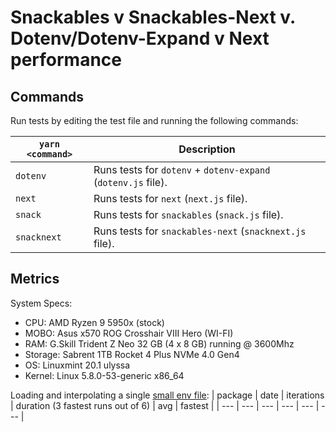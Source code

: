 # Snackables v Snackables-Next v. Dotenv/Dotenv-Expand v Next performance

## Commands

Run tests by editing the test file and running the following commands:

| `yarn <command>` | Description                                                   |
| ---------------- | ------------------------------------------------------------- |
| `dotenv`         | Runs tests for `dotenv` + `dotenv-expand` (`dotenv.js` file). |
| `next`           | Runs tests for `next` (`next.js` file).                       |
| `snack`          | Runs tests for `snackables` (`snack.js` file).                |
| `snacknext`      | Runs tests for `snackables-next` (`snacknext.js` file).       |

## Metrics

System Specs:

- CPU: AMD Ryzen 9 5950x (stock)
- MOBO: Asus x570 ROG Crosshair VIII Hero (WI-FI)
- RAM: G.Skill Trident Z Neo 32 GB (4 x 8 GB) running @ 3600Mhz
- Storage: Sabrent 1TB Rocket 4 Plus NVMe 4.0 Gen4
- OS: Linuxmint 20.1 ulyssa
- Kernel: Linux 5.8.0-53-generic x86_64

Loading and interpolating a single [small env file](https://github.com/mattcarlotta/snackables-v-dotenv-v-next/blob/master/.env):
| package | date | iterations | duration (3 fastest runs out of 6) | avg | fastest |
| --- | --- | --- | --- | --- | --- |
